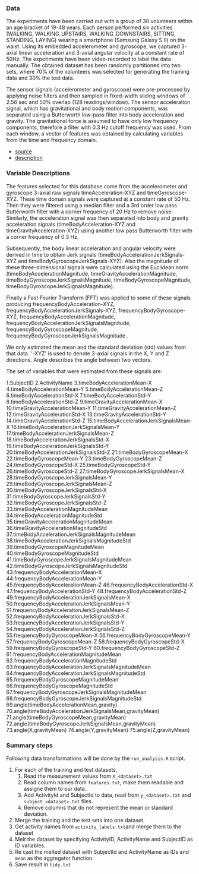 ### Data

The experiments have been carried out with a group of 30 volunteers within an age bracket of 19-48 years. Each person performed six activities (WALKING, WALKING_UPSTAIRS, WALKING_DOWNSTAIRS, SITTING, STANDING, LAYING) wearing a smartphone (Samsung Galaxy S II) on the waist. Using its embedded accelerometer and gyroscope, we captured 3-axial linear acceleration and 3-axial angular velocity at a constant rate of 50Hz. The experiments have been video-recorded to label the data manually. The obtained dataset has been randomly partitioned into two sets, where 70% of the volunteers was selected for generating the training data and 30% the test data. 

The sensor signals (accelerometer and gyroscope) were pre-processed by applying noise filters and then sampled in fixed-width sliding windows of 2.56 sec and 50% overlap (128 readings/window). The sensor acceleration signal, which has gravitational and body motion components, was separated using a Butterworth low-pass filter into body acceleration and gravity. The gravitational force is assumed to have only low frequency components, therefore a filter with 0.3 Hz cutoff frequency was used. From each window, a vector of features was obtained by calculating variables from the time and frequency domain.

- [source](https://d396qusza40orc.cloudfront.net/getdata%2Fprojectfiles%2FUCI%20HAR%20Dataset.zip) 
- [description](http://archive.ics.uci.edu/ml/datasets/Human+Activity+Recognition+Using+Smartphones)


### Variable Descriptions

The features selected for this database come from the accelerometer and gyroscope 3-axial raw signals timeAcceleration-XYZ and timeGyroscope-XYZ. These time domain signals were captured at a constant rate of 50 Hz. Then they were filtered using a median filter and a 3rd order low pass Butterworth filter with a corner frequency of 20 Hz to remove noise. Similarly, the acceleration signal was then separated into body and gravity acceleration signals (timeBodyAcceleration-XYZ and timeGravityAcceleration-XYZ) using another low pass Butterworth filter with a corner frequency of 0.3 Hz. 

Subsequently, the body linear acceleration and angular velocity were derived in time to obtain Jerk signals (timeBodyAccelerationJerkSignals-XYZ and timeBodyGyroscopeJerkSignals-XYZ). Also the magnitude of these three-dimensional signals were calculated using the Euclidean norm (timeBodyAccelerationMagnitude, timeGravityAccelerationMagnitude, timeBodyGyroscopeJerkSignalsMagnitude, timeBodyGyroscopeMagnitude, timeBodyGyroscopeJerkSignalsMagnitude). 

Finally a Fast Fourier Transform (FFT) was applied to some of these signals producing frequencyBodyAcceleration-XYZ, frequencyBodyAccelerationJerkSignals-XYZ, frequencyBodyGyroscope-XYZ, frequencyBodyAccelerationMagnitude, frequencyBodyAccelerationJerkSignalsMagnitude, frequencyBodyGyroscopeMagnitude, frequencyBodyGyroscopeJerkSignalsMagnitude.. 

We only estimated the mean and the standard deviation (std) values from that data. '-XYZ' is used to denote 3-axial signals in the X, Y and Z directions. Angle describes the angle between two vectors.


The set of variables that were estimated from these signals are: 

1.SubjectID 
2.ActivityName 
3.timeBodyAccelerationMean-X 
4.timeBodyAccelerationMean-Y 
5.timeBodyAccelerationMean-Z 
6.timeBodyAccelerationStd-X 
7.timeBodyAccelerationStd-Y 
8.timeBodyAccelerationStd-Z 
9.timeGravityAccelerationMean-X 
10.timeGravityAccelerationMean-Y 
11.timeGravityAccelerationMean-Z 
12.timeGravityAccelerationStd-X 
13.timeGravityAccelerationStd-Y 
14.timeGravityAccelerationStd-Z 
15.timeBodyAccelerationJerkSignalsMean-X 
16.timeBodyAccelerationJerkSignalsMean-Y 
17.timeBodyAccelerationJerkSignalsMean-Z 
18.timeBodyAccelerationJerkSignalsStd-X 
19.timeBodyAccelerationJerkSignalsStd-Y 
20.timeBodyAccelerationJerkSignalsStd-Z 
21.timeBodyGyroscopeMean-X 
22.timeBodyGyroscopeMean-Y 
23.timeBodyGyroscopeMean-Z 
24.timeBodyGyroscopeStd-X 
25.timeBodyGyroscopeStd-Y 
26.timeBodyGyroscopeStd-Z 
27.timeBodyGyroscopeJerkSignalsMean-X 
28.timeBodyGyroscopeJerkSignalsMean-Y 
29.timeBodyGyroscopeJerkSignalsMean-Z 
30.timeBodyGyroscopeJerkSignalsStd-X 
31.timeBodyGyroscopeJerkSignalsStd-Y 
32.timeBodyGyroscopeJerkSignalsStd-Z 
33.timeBodyAccelerationMagnitudeMean 
34.timeBodyAccelerationMagnitudeStd 
35.timeGravityAccelerationMagnitudeMean 
36.timeGravityAccelerationMagnitudeStd 
37.timeBodyAccelerationJerkSignalsMagnitudeMean 
38.timeBodyAccelerationJerkSignalsMagnitudeStd
39.timeBodyGyroscopeMagnitudeMean 
40.timeBodyGyroscopeMagnitudeStd 
41.timeBodyGyroscopeJerkSignalsMagnitudeMean 
42.timeBodyGyroscopeJerkSignalsMagnitudeStd 
43.frequencyBodyAccelerationMean-X 
44.frequencyBodyAccelerationMean-Y 
45.frequencyBodyAccelerationMean-Z 
46.frequencyBodyAccelerationStd-X 
47.frequencyBodyAccelerationStd-Y 
48.frequencyBodyAccelerationStd-Z
49.frequencyBodyAccelerationJerkSignalsMean-X
50.frequencyBodyAccelerationJerkSignalsMean-Y 
51.frequencyBodyAccelerationJerkSignalsMean-Z 
52.frequencyBodyAccelerationJerkSignalsStd-X 
53.frequencyBodyAccelerationJerkSignalsStd-Y 
54.frequencyBodyAccelerationJerkSignalsStd-Z 
55.frequencyBodyGyroscopeMean-X 
56.frequencyBodyGyroscopeMean-Y 
57.frequencyBodyGyroscopeMean-Z 
58.frequencyBodyGyroscopeStd-X 
59.frequencyBodyGyroscopeStd-Y 
60.frequencyBodyGyroscopeStd-Z 
61.frequencyBodyAccelerationMagnitudeMean 
62.frequencyBodyAccelerationMagnitudeStd
63.frequencyBodyAccelerationJerkSignalsMagnitudeMean 
64.frequencyBodyAccelerationJerkSignalsMagnitudeStd
65.frequencyBodyGyroscopeMagnitudeMean 
66.frequencyBodyGyroscopeMagnitudeStd 
67.frequencyBodyGyroscopeJerkSignalsMagnitudeMean 
68.frequencyBodyGyroscopeJerkSignalsMagnitudeStd 
69.angle(timeBodyAccelerationMean,gravity) 
70.angle(timeBodyAccelerationJerkSignalsMean,gravityMean) 
71.angle(timeBodyGyroscopeMean,gravityMean) 
72.angle(timeBodyGyroscopeJerkSignalsMean,gravityMean) 
73.angle(X,gravityMean) 
74.angle(Y,gravityMean) 
75.angle(Z,gravityMean)


### Summary steps

Following data transformations will be done by the `run_analysis.R` script.

1. For each of the training and test datasets, 
    1. Read the measurement values from `X_<dataset>.txt`
    2. Read column names from `features.txt`, make them readable and assigne them to our data..
    3. Add ActivityId and SubjectId to data, read from `y_<dataset>.txt` and `subject_<dataset>.txt` files.
    4. Remove columns that do not represent the mean or standard deviation.
2. Merge the training and the test sets into one dataset.
3. Get activity names from `activity_labels.txt`and merge them to the dataset
4. Melt the dataset by specifying ActivityID, ActivityName and SubjectID as ID variables.
5. Re cast the melted dataset with SubjectId and ActivityName as IDs and `mean` as the aggregator function.
6. Save result in `tidy.txt`
